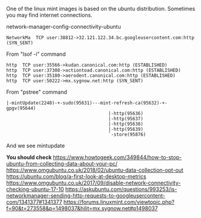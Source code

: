 

One of the linux mint images is based on the ubuntu distribution.
Sometimes you may find internet connections.


network-manager-config-connectivity-ubuntu
```
NetworkMa  TCP user:38812->32.121.122.34.bc.googleusercontent.com:http (SYN_SENT)
```




From "lsof -i" command
```
http  TCP user:35566->kudan.canonical.com:http (ESTABLISHED)
http  TCP user:37308->actiontoad.canonical.com:http (ESTABLISHED)
http  TCP user:35180->aerodent.canonical.com:http (ESTABLISHED)
http  TCP user:50222->mx.sygnow.net:http (SYN_SENT)
```

From "pstree" command
```
|-mintUpdate(2240)-+-sudo(95631)---mint-refresh-ca(95632)-+-gpgv(95644)
                                      |-http(95636)
                                      |-http(95637)
                                      |-http(95638)
                                      |-http(95639)
                                      `-store(95876)

```

And we see mintupdate

**You should check**
https://www.howtogeek.com/349844/how-to-stop-ubuntu-from-collecting-data-about-your-pc/
https://www.omgubuntu.co.uk/2018/02/ubuntu-data-collection-opt-out
https://ubuntu.com/blog/a-first-look-at-desktop-metrics
https://www.omgubuntu.co.uk/2017/09/disable-network-connectivity-checking-ubuntu-17-10
https://askubuntu.com/questions/993253/is-networkmanager-sending-http-requests-to-googleusercontent-com/1341377#1341377
https://forums.linuxmint.com/viewtopic.php?f=90&t=273558&p=1498037&hilit=mx.sygnow.net#p1498037

